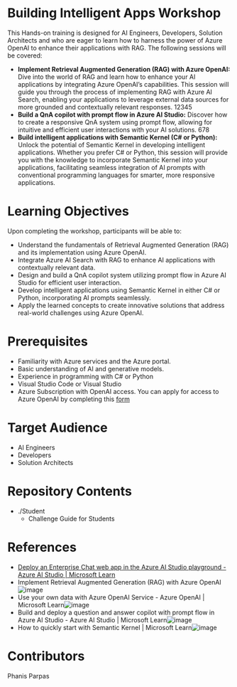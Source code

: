 # Building Intelligent Apps Workshop
This Hands-on training is designed for AI Engineers, Developers, Solution Architects and who are eager to learn how to harness the power of Azure OpenAI to enhance their applications with RAG.
The following sessions will be covered:

- **Implement Retrieval Augmented Generation (RAG) with Azure OpenAI:** Dive into the world of RAG and learn how to enhance your AI applications by integrating Azure OpenAI’s capabilities. This session will guide you through the process of implementing RAG with Azure AI Search, enabling your applications to leverage external data sources for more grounded and contextually relevant responses. 12345
- **Build a QnA copilot with prompt flow in Azure AI Studio:** Discover how to create a responsive QnA system using prompt flow, allowing for intuitive and efficient user interactions with your AI solutions. 678
- **Build intelligent applications with Semantic Kernel (C# or Python):** Unlock the potential of Semantic Kernel in developing intelligent applications. Whether you prefer C# or Python, this session will provide you with the knowledge to incorporate Semantic Kernel into your applications, facilitating seamless integration of AI prompts with conventional programming languages for smarter, more responsive applications.
  
# Learning Objectives
Upon completing the workshop, participants will be able to:
- Understand the fundamentals of Retrieval Augmented Generation (RAG) and its implementation using Azure OpenAI.
- Integrate Azure AI Search with RAG to enhance AI applications with contextually relevant data.
- Design and build a QnA copilot system utilizing prompt flow in Azure AI Studio for efficient user interaction.
- Develop intelligent applications using Semantic Kernel in either C# or Python, incorporating AI prompts seamlessly.
- Apply the learned concepts to create innovative solutions that address real-world challenges using Azure OpenAI.
  
# Prerequisites
- Familiarity with Azure services and the Azure portal.
- Basic understanding of AI and generative models.
- Experience in programming with C# or Python
- Visual Studio Code or Visual Studio
- Azure Subscription with OpenAI access. You can apply for access to Azure OpenAI by completing this [form](https://aka.ms/oai/access)

# Target Audience
- AI Engineers
- Developers
- Solution Architects

# Repository Contents
- ./Student
  - Challenge Guide for Students

# References
- [Deploy an Enterprise Chat web app in the Azure AI Studio playground - Azure AI Studio | Microsoft Learn](https://learn.microsoft.com/en-us/azure/ai-studio/tutorials/deploy-chat-web-app)
- Implement Retrieval Augmented Generation (RAG) with Azure OpenAI ![image](https://github.com/user-attachments/assets/1662959f-4754-4d9f-aecf-2bb94061623c)
- Use your own data with Azure OpenAI Service - Azure OpenAI | Microsoft Learn![image](https://github.com/user-attachments/assets/1cae674e-2a04-40ba-a922-7301d25f1eee)
- Build and deploy a question and answer copilot with prompt flow in Azure AI Studio - Azure AI Studio | Microsoft Learn![image](https://github.com/user-attachments/assets/e489da36-a128-4360-8378-bd317d64af87)
- How to quickly start with Semantic Kernel | Microsoft Learn![image](https://github.com/user-attachments/assets/64591c22-bac5-4eee-904c-8cd17537623d)






# Contributors
Phanis Parpas
